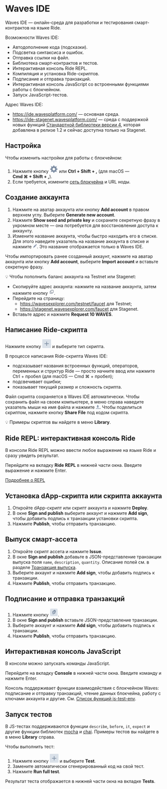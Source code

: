 # Waves IDE

Waves IDE — онлайн-среда для разработки и тестирования смарт-контрактов на языке Ride.

Возможности Waves IDE:

* Автодополнение кода (подсказки).
* Подсветка синтаксиса и ошибок.
* Отправка ссылки на файл.
* Библиотека смарт-контрактов и тестов.
* Интерактивная консоль Ride REPL.
* Компиляция и установка Ride-скриптов.
* Подписание и отправка транзакций.
* Интерактивная консоль JavaScript со встроенными функциями работы с блокчейном.
* Запуск JavaScript-тестов.

Адрес Waves IDE:
* <https://ide.wavesplatform.com/> — основная среда.
* <https://ide-stagenet.wavesplatform.com/> — среда с поддержкой новых функций [Стандартной библиотеки версии 4](/ru/ride/script/standard-library), которая добавлена в релизе 1.2 и сейчас доступна только на Stagenet.

## Настройка

Чтобы изменить настройки для работы с блокчейном:

1. Нажмите кнопку ![](./_assets/ide-settings.png) или **Ctrl&nbsp;+&nbsp;Shift&nbsp;+&nbsp;,** (для macOS — **Cmd&nbsp;⌘&nbsp;+&nbsp;Shift&nbsp;+&nbsp;,**).
2. Если требуется, измените [сеть блокчейна](/ru/blockchain/blockchain-network/chain-id) и URL ноды.

## Создание аккаунта

1. Нажмите на аватар аккаунта или кнопку **Add account** в правом верхнем углу. Выберите **Generate new account**.
2. Нажмите **Show seed and private key** и сохраните секретную фразу в укромном месте — она потребуется для восстановления доступа к аккаунту.
3. Измените название аккаунта, чтобы быстро находить его в списке. Для этого наведите указатель на название аккаунта в списке и нажмите ![](./_assets/edit.png). Это название отображается только в Waves IDE.

Чтобы импортировать ранее созданный аккаунт, нажмите на аватар аккаунта или кнопку **Add account**, выберите **Import account** и вставьте секретную фразу.

:bulb: Чтобы пополнить баланс аккаунта на Testnet или Stagenet:

* Скопируйте адрес аккаунта: нажмите на название аккаунта, затем нажмите кнопку ![](./_assets/copy-button.png).
* Перейдите на страницу:
   * <https://wavesexplorer.com/testnet/faucet> для Testnet;
   * <https://stagenet.wavesexplorer.com/faucet> для Stagenet.
* Вставьте адрес и нажмите **Request 10 WAVES**.

## Написание Ride-скрипта

Нажмите кнопку ![](./_assets/add-script-button.png) и выберите тип скрипта.

В процессе написания Ride-скрипта Waves IDE:
* подсказывает названия встроенных функций, операторов, переменных и структур Ride — просто начните ввод или нажмите Ctrl&nbsp;+&nbsp;пробел (для macOS — Cmd&nbsp;⌘&nbsp;+&nbsp;пробел);
* подсвечивает ошибки;
* показывает текущий размер и сложность скрипта.

Файл скрипта сохраняется в Waves IDE автоматически. Чтобы сохранить файл на своем компьютере, в меню справа наведите указатель мыши на имя файла и нажмите ![](./_assets/download.png). Чтобы поделиться скриптом, нажмите кнопку **Share File** под кодом скрипта.

:bulb: Примеры скриптов вы найдете в меню **Library**.

## Ride REPL: интерактивная консоль Ride

В консоли Ride REPL можно ввести любое выражение на языке Ride и сразу увидеть результат.

Перейдите на вкладку **Ride REPL** в нижней части окна. Введите выражение и нажмите Enter.

[Подробнее о REPL](/ru/building-apps/smart-contracts/tools/repl)

## Установка dApp-скрипта или скрипта аккаунта

1. Откройте dApp-скрипт или скрипт аккаунта и нажмите **Deploy**.
2. В окне **Sign and publish** выберите аккаунт и нажмите **Add sign**, чтобы добавить подпись к транзакции установки скрипта.
3. Нажмите **Publish**, чтобы отправить транзакцию.

## Выпуск смарт-ассета

1. Откройте скрипт ассета и нажмите **Issue**.
2. В окне **Sign and publish** добавьте в JSON-представление транзакции выпуска поля `name`, `description`, `quantity`. Описание полей см. в разделе [Транзакция выпуска](/ru/blockchain/transaction-type/issue-transaction).
3. Выберите аккаунт и нажмите **Add sign**, чтобы добавить подпись к транзакции.
4. Нажмите **Publish**, чтобы отправить транзакцию.

## Подписание и отправка транзакций

1. Нажмите кнопку ![](./_assets/sign.png).
2. В окне **Sign and publish** вставьте JSON-представление транзакции. <!-- Описание полей для каждого типа транзакции приведено в разделе [Транзакция](/ru/blockchain/transaction/). -->
3. Выберите аккаунт и нажмите **Add sign**, чтобы добавить подпись к транзакции.
4. Нажмите **Publish**, чтобы отправить транзакцию.

## Интерактивная консоль JavaScript

В консоли можно запускать команды JavaScript.

Перейдите на вкладку **Console** в нижней части окна. Введите команду и нажмите Enter.

Консоль поддерживает функции взаимодействия с блокчейном Waves: подписание и отправку транзакций, чтение данных блокчейна, работу с ключами аккаунта и другие. См. [Список функций js-test-env](https://wavesplatform.github.io/js-test-env/globals.html).

## Запуск тестов

В JS-тестах поддерживаются функции `describe`, `before`, `it`, `expect` и другие функции библиотек [mocha](https://mochajs.org/) и [chai](https://www.chaijs.com/). Примеры тестов вы найдете в в меню **Library** справа.

Чтобы выполнить тест:

1. Нажмите кнопку ![](./_assets/add-script-button.png) и выберите **Test**.
2. Замените автоматически сгенерированный код на свой тест.
3. Нажмите **Run full test**.

Результат теста отображается в нижней части окна на вкладке **Tests**.
